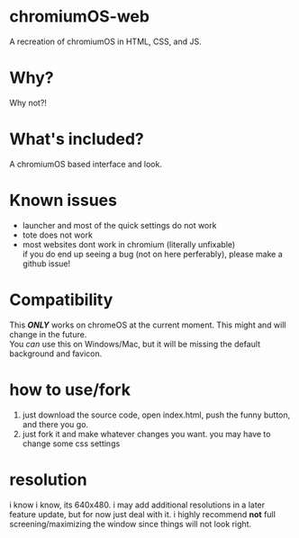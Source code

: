 # chromiumOS-web
A recreation of chromiumOS in HTML, CSS, and JS.

# Why?
Why not?!

# What's included?
A chromiumOS based interface and look.

# Known issues
- launcher and most of the quick settings do not work
- tote does not work
- most websites dont work in chromium (literally unfixable)  
if you do end up seeing a bug (not on here perferably), please make a github issue!

# Compatibility
This ___ONLY___ works on chromeOS at the current moment. This might and will change in the future.  
You _can_ use this on Windows/Mac, but it will be missing the default background and favicon.

# how to use/fork
1. just download the source code, open index.html, push the funny button, and there you go.
2. just fork it and make whatever changes you want. you may have to change some css settings

# resolution
i know i know, its 640x480. i may add additional resolutions in a later feature update, but for now just deal with it. i highly recommend __not__ full screening/maximizing the window since things will not look right.
